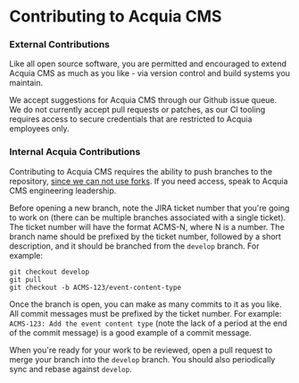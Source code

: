 # Contributing to Acquia CMS

### External Contributions

Like all open source software, you are permitted and encouraged to extend Acquia CMS as much as you like - via version control and build systems you maintain.

We accept suggestions for Acquia CMS through our Github issue queue. We do not currently accept pull requests or patches, as our CI tooling requires access to secure credentials that are restricted to Acquia employees only.

### Internal Acquia Contributions

Contributing to Acquia CMS requires the ability to push branches to the repository, [since we can not use forks](https://docs.travis-ci.com/user/environment-variables/#defining-variables-in-repository-settings). If you need access, speak to Acquia CMS engineering leadership.

Before opening a new branch, note the JIRA ticket number that you're going to work on (there can be multiple branches associated with a single ticket). The ticket number will have the format ACMS-N, where N is a number. The branch name should be prefixed by the ticket number, followed by a short description, and it should be branched from the `develop` branch. For example:
```
git checkout develop
git pull
git checkout -b ACMS-123/event-content-type
```
Once the branch is open, you can make as many commits to it as you like. All commit messages must be prefixed by the ticket number. For example: `ACMS-123: Add the event content type` (note the lack of a period at the end of the commit message) is a good example of a commit message.

When you're ready for your work to be reviewed, open a pull request to merge your branch into the `develop` branch. You should also periodically sync and rebase against `develop`.
